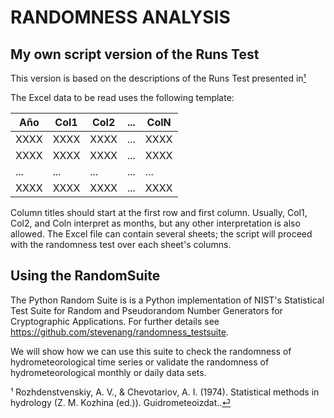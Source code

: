 # RANDOMNESS ANALYSIS

  ## My own script version of the Runs Test
  
  This version is based on the descriptions of the Runs Test presented in<span id="a1">[¹](#1)</span>


  The Excel data to be read uses the following template:
  
  | Año |Col1|Col2|...|ColN|
  | --- |--- |--- |---|--- |
  | XXXX|XXXX|XXXX|...|XXXX|
  | XXXX|XXXX|XXXX|...|XXXX|
  | ... | ...| ...|...|... |
  | XXXX|XXXX|XXXX|...|XXXX|
  
  Column titles should start at the first row and first column. Usually, Col1, Col2, and Coln interpret as months, but any other interpretation is also allowed. The Excel file can contain several sheets; the script will proceed with the randomness test over each sheet's columns.
  
  ## Using the RandomSuite
  
  The Python Random Suite is is a Python implementation of NIST's Statistical Test Suite for Random and Pseudorandom Number Generators for Cryptographic Applications. For further details see https://github.com/stevenang/randomness_testsuite.
  
  We will show how we can use this suite to check the randomness of hydrometeorological time series or validate the randomness of hydrometeorological monthly or daily data sets.
  
<span id="1">¹</span> Rozhdenstvenskiy, A. V., & Chevotariov, A. I. (1974). Statistical methods in hydrology (Z. M. Kozhina (ed.)). Guidrometeoizdat..[⏎](#a1)<br>
